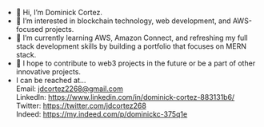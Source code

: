 - 👋 Hi, I’m Dominick Cortez.  
- 👀 I’m interested in blockchain technology, web development, and AWS-focused projects.  
- 🌱 I’m currently learning AWS, Amazon Connect, and refreshing my full stack development skills by building a portfolio that focuses on MERN stack.
- 💞️ I hope to contribute to web3 projects in the future or be a part of other innovative projects. 
- I can be reached at...<br>
  Email: jdcortez2268@gmail.com <br>
  LinkedIn: https://www.linkedin.com/in/dominick-cortez-883131b6/ <br>
  Twitter:  https://twitter.com/jdcortez268 <br>
  Indeed: https://my.indeed.com/p/dominickc-375q1e <br>
  

<!---
dcortez2268/dcortez2268 is a ✨ special ✨ repository because its `README.md` (this file) appears on your GitHub profile.
You can click the Preview link to take a look at your changes.
--->

